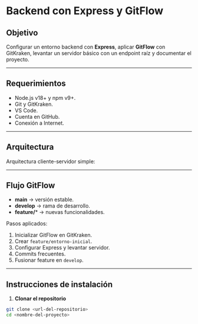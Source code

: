 # Backend con Express y GitFlow

## Objetivo
Configurar un entorno backend con **Express**, aplicar **GitFlow** con GitKraken, levantar un servidor básico con un endpoint raíz y documentar el proyecto.

---

## Requerimientos
- Node.js v18+ y npm v9+.  
- Git y GitKraken.  
- VS Code.  
- Cuenta en GitHub.  
- Conexión a Internet.  

---

## Arquitectura
Arquitectura cliente-servidor simple:  

---

## Flujo GitFlow
- **main** → versión estable.  
- **develop** → rama de desarrollo.  
- **feature/*** → nuevas funcionalidades.  

Pasos aplicados:  
1. Inicializar GitFlow en GitKraken.  
2. Crear `feature/entorno-inicial`.  
3. Configurar Express y levantar servidor.  
4. Commits frecuentes.  
5. Fusionar feature en `develop`.  

---

## Instrucciones de instalación

1. **Clonar el repositorio**  
```bash
git clone <url-del-repositorio>
cd <nombre-del-proyecto>


